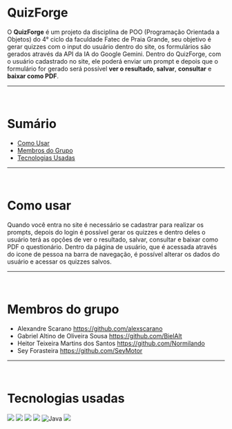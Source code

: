 

# QuizForge

O **QuizForge** é um projeto da disciplina de POO (Programação Orientada a Objetos) do 4° ciclo da faculdade Fatec de Praia Grande, seu objetivo é gerar quizzes com o input do usuário dentro do site, os formulários são gerados através da API da IA do Google Gemini.
Dentro do QuizForge, com o usuário cadastrado no site, ele poderá enviar um prompt e depois que o formulário for gerado será possível **ver o resultado**, **salvar**, **consultar** e **baixar como PDF**.

<hr>
<br>

# Sumário

* [Como Usar](#como_usar)
* [Membros do Grupo](#membros_grupo)
* [Tecnologias Usadas](#tecnologias)

<hr>
<br>


# <a id="como_usar"></a> Como usar

Quando você entra no site é necessário se cadastrar para realizar os prompts, depois do login é possível gerar os quizzes e dentro deles o usuário terá as opções de ver o resultado, salvar, consultar e baixar como PDF o questionário. Dentro da página de usuário, que é acessada através do icone de pessoa na barra de navegação, é possível alterar os dados do usuário e acessar os quizzes salvos. 

<hr>
<br>

# <a id="membros_grupo"></a> Membros do grupo

* Alexandre Scarano <https://github.com/alexscarano>
* Gabriel Altino de Oliveira Sousa <https://github.com/BielAlt>
* Heitor Teixeira Martins dos Santos <https://github.com/Normilando>
* Sey Forasteira <https://github.com/SeyMotor>

<hr>
<br>

# <a id="tecnologias"></a> Tecnologias usadas

<img src="https://img.shields.io/badge/HTML5-E34F26?style=for-the-badge&logo=html5&logoColor=white"/> <img src="https://img.shields.io/badge/CSS3-1572B6?style=for-the-badge&logo=css3&logoColor=white"/> <img src="https://img.shields.io/badge/JavaScript-323330?style=for-the-badge&logo=javascript&logoColor=F7DF1E"/> <img src="https://img.shields.io/badge/Bootstrap-563D7C?style=for-the-badge&logo=bootstrap&logoColor=white"/> ![Java](https://img.shields.io/badge/java-%23ED8B00.svg?style=for-the-badge&logo=openjdk&logoColor=white) <img src="https://img.shields.io/badge/MariaDB-003545?style=for-the-badge&logo=mariadb&logoColor=white"/>

